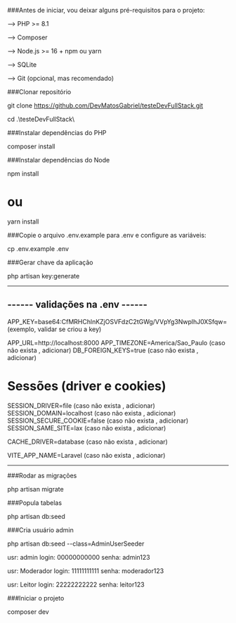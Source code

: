 ###Antes de iniciar, vou deixar alguns pré-requisitos para o projeto:

--> PHP >= 8.1

--> Composer

--> Node.js >= 16 + npm ou yarn

--> SQLite

--> Git (opcional, mas recomendado)

###Clonar repositório 

git clone https://github.com/DevMatosGabriel/testeDevFullStack.git

cd .\testeDevFullStack\


###Instalar dependências do PHP

composer install


###Instalar dependências do Node

npm install
# ou
yarn install

###Copie o arquivo .env.example para .env e configure as variáveis:

cp .env.example .env

###Gerar chave da aplicação 

php artisan key:generate

---------------------------------------------------------
------           validações na .env                ------
---------------------------------------------------------

APP_KEY=base64:CfMRHChlnKZjOSVFdzC2tGWg/VVpYg3NwplhJ0XSfqw= (exemplo, validar se criou a key)

APP_URL=http://localhost:8000
APP_TIMEZONE=America/Sao_Paulo (caso não exista , adicionar)
DB_FOREIGN_KEYS=true (caso não exista , adicionar)

# Sessões (driver e cookies)
SESSION_DRIVER=file  (caso não exista , adicionar)
SESSION_DOMAIN=localhost (caso não exista , adicionar)
SESSION_SECURE_COOKIE=false (caso não exista , adicionar)
SESSION_SAME_SITE=lax (caso não exista , adicionar)

CACHE_DRIVER=database (caso não exista , adicionar)

VITE_APP_NAME=Laravel (caso não exista , adicionar)


------------------------------------------------------------



###Rodar as migrações

php artisan migrate

###Popula tabelas 

php artisan db:seed

###Cria usuário admin

php artisan db:seed --class=AdminUserSeeder

usr: admin
login: 00000000000
senha: admin123

usr: Moderador
login: 11111111111
senha: moderador123

usr: Leitor
login: 22222222222
senha: leitor123


###Iniciar o projeto 

composer dev

